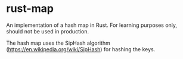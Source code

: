 # rust-map
An implementation of a hash map in Rust. For learning purposes only, should not be used in production.

The hash map uses the SipHash algorithm (https://en.wikipedia.org/wiki/SipHash) for hashing the keys.
